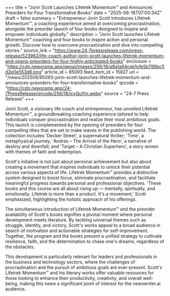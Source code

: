 +++
title = "Jorin Scott Launches Lifetrek Momentum™ and Announces Preorders for Four Transformative Books"
date = "2025-06-18T07:00:34Z"
draft = false
summary = "Entrepreneur Jorin Scott introduces Lifetrek Momentum™, a coaching experience aimed at overcoming procrastination, alongside the preorder launch of four books designed to inspire and empower individuals globally."
description = "Jorin Scott launches Lifetrek Momentum™ coaching and four books to inspire action and personal growth. Discover how to overcome procrastination and dive into compelling stories."
source_link = "https://www.24-7pressrelease.com/press-release/523962/life-coach-author-jorin-scott-launches-lifetrek-momentum-and-opens-preorders-for-four-highly-anticipated-books"
enclosure = "https://cdn.newsramp.app/genai/images/256/18/a8a1a64ceb1cfe5b799bc5d2e0e553d6.png"
article_id = 85093
feed_item_id = 15827
url = "/news/202506/85093-jorin-scott-launches-lifetrek-momentum-and-announces-preorders-for-four-transformative-books"
qrcode = "https://cdn.newsramp.app/24-7PressRelease/qrcode/256/18/icyQuYm.webp"
source = "24-7 Press Release"
+++

<p>Jorin Scott, a visionary life coach and entrepreneur, has unveiled Lifetrek Momentum™, a groundbreaking coaching experience tailored to help individuals conquer procrastination and realize their most ambitious goals. This launch is complemented by the opening of preorders for four compelling titles that are set to make waves in the publishing world. The collection includes 'Decker Street', a supernatural thriller; 'Time', a metaphysical journey; 'Andres – The Arrival of the Hero', a narrative of destiny and downfall; and 'Target – A Christian Superhero', a story woven with themes of faith and redemption.</p><p>Scott's initiative is not just about personal achievement but also about creating a movement that inspires individuals to unlock their potential across various aspects of life. Lifetrek Momentum™ provides a distinctive system designed to boost focus, eliminate procrastination, and facilitate meaningful progress towards personal and professional objectives. 'These books and this course are all about rising up — mentally, spiritually, and emotionally. Lifetrek is more than a product. It's a movement,' Scott emphasized, highlighting the holistic approach of his offerings.</p><p>The simultaneous introduction of Lifetrek Momentum™ and the preorder availability of Scott's books signifies a pivotal moment where personal development meets literature. By tackling universal themes such as struggle, identity, and victory, Scott's works appeal to a broad audience in search of motivation and actionable strategies for self-improvement. Together, the program and the books present a unified strategy to cultivate resilience, faith, and the determination to chase one's dreams, regardless of the obstacles.</p><p>This development is particularly relevant for leaders and professionals in the business and technology sectors, where the challenges of procrastination and the pursuit of ambitious goals are ever-present. Scott's Lifetrek Momentum™ and his literary works offer valuable resources for those looking to enhance their productivity, creativity, and overall well-being, making this news a significant point of interest for the newswriter.ai audience.</p>